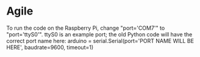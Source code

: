 # Agile

To run the code on the Raspberry Pi, change "port='COM7'" to "port='ttyS0'". ttyS0 is an example port; the old Python code will have the correct port name here: arduino = serial.Serial(port='PORT NAME WILL BE HERE', baudrate=9600, timeout=1)
